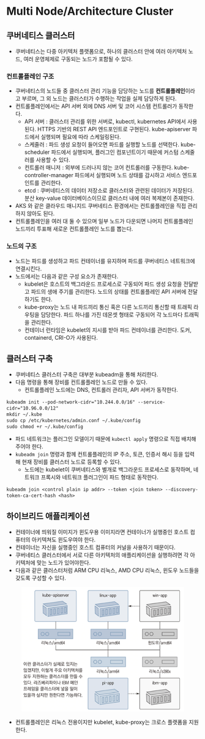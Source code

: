 # Multi Node/Architecture Cluster

## 쿠버네티스 클러스터

* 쿠버네티스는 다중 아키텍처 플랫폼으로, 하나의 클러스터 안에 여러 아키텍처 노드, 여러 운영체제로 구동되는 노드가 포함될 수 있다.

### 컨트롤플레인 구조

* 쿠버네티스의 노드들 중 클러스터 관리 기능을 담당하는 노드를 **컨트롤플레인**이라고 부르며, 그 외 노드는 클러스터가 수행하는 작업을 실제 담당하게 된다.
* 컨트롤플레인에서는 API 서버 외에 DNS 서버 및 코어 시스템 컨트롤러가 동작한다.
  * API 서버 : 클러스터 관리를 위한 서버로, kubectl, kubernetes API에서 사용된다. HTTPS 기반의 REST API 엔드포인트로 구현된다. kube-apiserver 파드에서 실행되며 필요에 따라 스케일링된다.
  * 스케줄러 : 파드 생성 요청이 들어오면 파드를 실행할 노드를 선택한다. kube-scheduler 파드에서 실행되며, 플러그인 컴포넌트이기 때문에 커스텀 스케줄러를 사용할 수 있다.
  * 컨트롤러 매니저 : 외부에 드러나지 않는 코어 컨트롤러를 구동한다. kube-controller-manager 파드에서 실행되며 노드 상태를 감시하고 서비스 엔드포인트를 관리한다.
  * etcd : 쿠버네티스의 데이터 저장소로 클러스터와 관련된 데이터가 저장된다. 분산 key-value 데이터베이스이므로 클러스터 내에 여러 복제본이 존재한다.
* AKS 와 같은 클라우드 매니지드 쿠버네티스 환경에서는 컨트롤플레인을 직접 관리하지 않아도 된다.
* 컨트롤플레인을 여러 대 둘 수 있으며 일부 노드가 다운되면 나머지 컨트롤플레인 노드끼리 투표해 새로운 컨트롤플레인 노드를 뽑는다.

### 노드의 구조

* 노드는 파드를 생성하고 파드 컨테이너를 유지하며 파드를 쿠버네티스 네트워크에 연결시킨다.
* 노드에서는 다음과 같은 구성 요소가 존재한다.
  * kubelet은 호스트의 백그라운드 프로세스로 구동되어 파드 생성 요청을 전달받고 파드의 생애 주기를 관리한다. 노드의 상태를 컨트롤플레인 API 서버에 전달하기도 한다.
  * kube-proxy는 노드 내 파드끼리 통신 혹은 다른 노드끼리 통신할 때 트래픽 라우팅을 담당한다. 파드 하나를 가진 데몬셋 형태로 구동되어 각 노드마다 트래픽을 관리한다.
  * 컨테이너 런타임은 kubelet의 지시를 받아 파드 컨테이너를 관리한다. 도커, containerd, CRI-O가 사용된다.

## 클러스터 구축

* 쿠버네티스 클러스터 구축은 대부분 kubeadm을 통해 처리한다.
* 다음 명령을 통해 장비를 컨트롤플레인 노드로 만들 수 있다.
  * 컨트롤플레인 노드에는 DNS, 컨트롤러 관리자, API 서버가 동작한다.

```
kubeadm init --pod-network-cidr="10.244.0.0/16" --service-cidr="10.96.0.0/12"
mkdir ~/.kube
sudo cp /etc/kubernetes/admin.conf ~/.kube/config
sudo chmod +r ~/.kube/config
```

* 파드 네트워크는 플러그인 모델이기 때문에 `kubectl apply` 명령으로 직접 배치해주어야 한다.
* `kubeadm join` 명령과 함께 컨트롤플레인의 IP 주소, 토큰, 인증서 해시 등을 입력해 현재 장비를 클러스터 노드로 등록할 수 있다.
  * 노드에는 kubelet이 쿠버네티스와 별개로 백그라운드 프로세스로 동작하며, 네트워크 프록시와 네트워크 플러그인이 파드 형태로 동작한다.

```
kubeadm join <control plain ip addr> --token <join token> --discovery-token-ca-cert-hash <hash>
```

## 하이브리드 애플리케이션

* 컨테이너에 띄워질 이미지가 윈도우용 이미지라면 컨테이너가 실행중인 호스트 컴퓨터의 아키텍쳐도 윈도우여야 한다.
* 컨테이너는 자신을 실행중인 호스트 컴퓨터의 커널을 사용하기 때문이다.
* 쿠버네티스 클러스터에서 서로 다른 아키텍처의 애플리케이션을 실행하려면 각 아키텍처에 맞는 노드가 있어야한다.
* 다음과 같은 클러스터처럼 ARM CPU 리눅스, AMD CPU 리눅스, 윈도우 노드들을 갖도록 구성할 수 있다.

<figure><img src="../../.gitbook/assets/image (1) (1) (1).png" alt=""><figcaption></figcaption></figure>

* 컨트롤플레인은 리눅스 전용이지만 kubelet, kube-proxy는 크로스 플랫폼을 지원한다.
